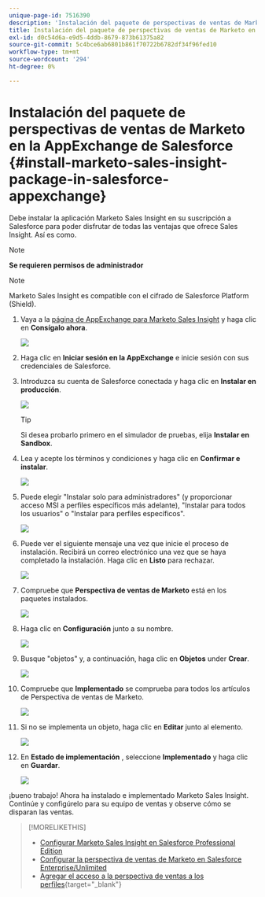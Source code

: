 ```yaml
---
unique-page-id: 7516390
description: 'Instalación del paquete de perspectivas de ventas de Marketo en la AppExchange de Salesforce: Marketo Docs: documentación del producto'
title: Instalación del paquete de perspectivas de ventas de Marketo en la AppExchange de Salesforce
exl-id: d0c54d6a-e9d5-4ddb-8679-873b61375a82
source-git-commit: 5c4bce6ab6801b861f70722b6782df34f96fed10
workflow-type: tm+mt
source-wordcount: '294'
ht-degree: 0%

---
```


# Instalación del paquete de perspectivas de ventas de Marketo en la AppExchange de Salesforce {#install-marketo-sales-insight-package-in-salesforce-appexchange}

Debe instalar la aplicación Marketo Sales Insight en su suscripción a Salesforce para poder disfrutar de todas las ventajas que ofrece Sales Insight. Así es como.

>[!NOTE]
>
>**Se requieren permisos de administrador**

>[!NOTE]
>
>Marketo Sales Insight es compatible con el cifrado de Salesforce Platform (Shield).

1. Vaya a la [página de AppExchange para Marketo Sales Insight](https://appexchange.salesforce.com/listingDetail?listingId=a0N30000001SVZmEAO) y haga clic en **Consígalo ahora**.

   ![](assets/install-marketo-sales-insight-package-in-salesforce-appexchange-1.png)

1. Haga clic en **Iniciar sesión en la AppExchange** e inicie sesión con sus credenciales de Salesforce.

1. Introduzca su cuenta de Salesforce conectada y haga clic en **Instalar en producción**.

   ![](assets/install-marketo-sales-insight-package-in-salesforce-appexchange-2.png)

   >[!TIP]
   >
   >Si desea probarlo primero en el simulador de pruebas, elija **Instalar en Sandbox**.

1. Lea y acepte los términos y condiciones y haga clic en **Confirmar e instalar**.

   ![](assets/install-marketo-sales-insight-package-in-salesforce-appexchange-3.png)

1. Puede elegir &quot;Instalar solo para administradores&quot; (y proporcionar acceso MSI a perfiles específicos más adelante), &quot;Instalar para todos los usuarios&quot; o &quot;Instalar para perfiles específicos&quot;.

   ![](assets/install-marketo-sales-insight-package-in-salesforce-appexchange-4.png)

1. Puede ver el siguiente mensaje una vez que inicie el proceso de instalación. Recibirá un correo electrónico una vez que se haya completado la instalación. Haga clic en **Listo** para rechazar.

   ![](assets/install-marketo-sales-insight-package-in-salesforce-appexchange-5.png)

1. Compruebe que **Perspectiva de ventas de Marketo** está en los paquetes instalados.

   ![](assets/install-marketo-sales-insight-package-in-salesforce-appexchange-6.png)

1. Haga clic en **Configuración** junto a su nombre.

   ![](assets/install-marketo-sales-insight-package-in-salesforce-appexchange-7.png)

1. Busque &quot;objetos&quot; y, a continuación, haga clic en **Objetos** under **Crear**.

   ![](assets/install-marketo-sales-insight-package-in-salesforce-appexchange-8.png)

1. Compruebe que **Implementado** se comprueba para todos los artículos de Perspectiva de ventas de Marketo.

   ![](assets/install-marketo-sales-insight-package-in-salesforce-appexchange-9.png)

1. Si no se implementa un objeto, haga clic en **Editar** junto al elemento.

   ![](assets/install-marketo-sales-insight-package-in-salesforce-appexchange-10.png)

1. En **Estado de implementación** , seleccione **Implementado** y haga clic en **Guardar**.

   ![](assets/install-marketo-sales-insight-package-in-salesforce-appexchange-11.png)

¡bueno trabajo! Ahora ha instalado e implementado Marketo Sales Insight. Continúe y configúrelo para su equipo de ventas y observe cómo se disparan las ventas.

>[!MORELIKETHIS]
>
>* [Configurar Marketo Sales Insight en Salesforce Professional Edition](/help/marketo/product-docs/marketo-sales-insight/msi-for-salesforce/configuration/configure-marketo-sales-insight-in-salesforce-professional-edition.md)
>* [Configurar la perspectiva de ventas de Marketo en Salesforce Enterprise/Unlimited](/help/marketo/product-docs/marketo-sales-insight/msi-for-salesforce/configuration/configure-marketo-sales-insight-in-salesforce-enterprise-unlimited.md)
>* [Agregar el acceso a la perspectiva de ventas a los perfiles](/help/marketo/product-docs/marketo-sales-insight/msi-for-salesforce/configuration/add-sales-insight-access-to-profiles.md){target=&quot;_blank&quot;}

